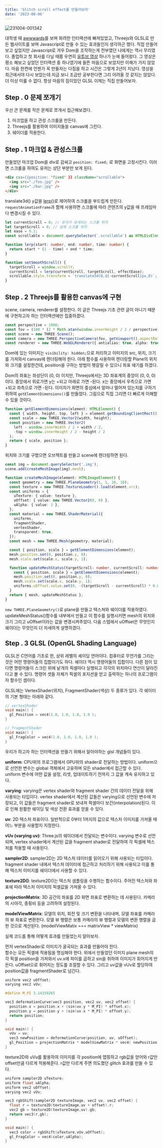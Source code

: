 ```yaml
---
title: 'Glitch scroll effect를 만들어보자'
date: '2023-08-06'
---
```


![231004-001342](/img/glitch-scroll/231004-001342.png)

대학생 때 [awwwards](https://www.awwwards.com/)를 보며 화려한 인터랙션에 빠져있었고, Threejs와 GLSL로 만든 웹사이트를 보며 Javascript로 만들 수 있는 효과들인지 생각하곤 했다. 직접 만들어보고 싶었지만 Javascript로 겨우 Dom을 조작하는게 전부였던 나에게는 역시 무리였다. 졸업하고 첫 회사를 다닐 때쯤 우연히 [유튜브 영상](https://www.youtube.com/watch?v=DdQn82X1G3I&list=WL&index=26) 하나가 눈에 들어왔다. 그 영상은 평소 해보고 싶었던 인터랙션 중 하나였기에 들뜬 마음으로 보았지만 이해가 가지 않았다. 마음 한켠에 언젠가 꼭 만들자는 다짐을 하고 시간은 그렇게 2년이 지났다. 영상을 최근에서야 다시 보았는데 지금 보니 조금만 공부한다면 그리 어려울 것 같지는 않았다. 더 이상 미룰 수 없다. 항상 마음의 짐이었던 GLSL 이제는 직접 만들어보자.

## Step . 0 문제 쪼개기

우선 큰 문제를 작은 문제로 쪼개서 접근해보겠다.

1. 마크업을 하고 관성 스크롤을 만든다.
2. Threejs를 활용하여 이미지들을 canvas에 그린다.
3. 쉐이더를 적용한다.

## Step . 1 마크업 & 관성스크롤

만들었던 마크업 Dom을 div로 감싸고 `position: fixed;` 로 화면을 고정시킨다. 이러면 스크롤을 하여도 유저는 상단 부분만 보게 된다.

```html
<div css={{position: 'fixed' }} className="scrollable">
  <img src="./foo.jpg" />
  <img src="./bar.jpg" />
</div>
```

translate3d() y값을 [lerp()](https://docs.unity3d.com/ScriptReference/Vector3.Lerp.html)로 제어하여 스크롤을 부드럽게 만든다. `requestAnimationFrame`과 함께 사용하면 스크롤에 따라 콘텐츠의 y값을 매 프레임마다 변경시킬 수 있다.

```ts
let currentScroll = 0; // 유저가 보게되는 스크롤 위치
let targetScroll = 0; // 실제 스크롤 위치
let ease = 0.1;
const scrollable = document.querySelector(`.scrollable`) as HTMLDivElement;

function lerp(start: number, end: number, time: number) {
  return start * (1 - time) + end * time;
}

function setSmoothScroll() {
  targetScroll = window.scrollY;
  currentScroll = lerp(currentScroll, targetScroll, effectEase);
  scrollable.style.transform = `translate3d(0,${-currentScroll}px,0)`;
}
```

## Step . 2 Threejs를 활용한 canvas에 구현

scene, camera, renderer를 설정한다. 이 글은 Threejs 기초 관련 글이 아니기 때문에 구현하고자 하는 인터랙션에만 집중하겠다.

```ts
const perspective = 1000;
const fov = (180 * (2 * Math.atan(window.innerHeight / 2 / perspective))) / Math.PI;
const scene = new THREE.Scene();
const camera = new THREE.PerspectiveCamera(fov, getViewport().aspectRatio, 1, 1000);
const renderer = new THREE.WebGLRenderer({ antialias: true, alpha: true });
```

Dom에 있는 이미지는 `visibility: hidden;`으로 처리하고 이미지의 src, 위치, 크기를 가져와서 canvas에 렌더링해야 한다. 아래 함수를 사용하여 렌더링할 Plane의 위치와 크기를 설정한건데, position을 구하는 방법이 헷갈릴 수 있으니 좌표 얘기를 하겠다.

Dom의 좌표는 좌상단이 (0, 0) 이지만, Threejs에서는 3D 좌표계의 중앙이 (0, 0, 0)이다. 중앙에서 위로가면 y는 +되고 아래로 가면 -된다. x는 중앙에서 우측으로 가면 +되고 좌측으로 가면 -된다. 이미지가 화면의 중심에서 얼마나 떨어져 있는지를 구하기 위하여 `getElementDimensions()`를 만들었다. 그림으로 직접 그리면 더 빠르게 이해할 수 있을 것이다.

```ts
function getElementDimensions(element: HTMLElement) {
  const { width, height, top, left } = element.getBoundingClientRect();
  const scale = new THREE.Vector2(width, height);
  const position = new THREE.Vector2(
    left - window.innerWidth / 2 + width / 2,
    -top + window.innerHeight / 2 - height / 2
  );
  return { scale, position };
}
```

위치와 크기를 구했으면 오브젝트를 만들고 scene에 렌더링하면 된다.

```ts
const img = document.querySelector('.img');
scene.add(createMeshImage(img).mesh);

function createMeshImage(element: HTMLImageElement) {
  const geometry = new THREE.PlaneGeometry(1, 1, 10, 10);
  const texture = new THREE.TextureLoader().load(element.src);
  const uniforms = {
    uTexture: { value: texture },
    uOffset: { value: new THREE.Vector2(0, 0) },
    uAlpha: { value: 1 },
  };
  const material = new THREE.ShaderMaterial({
    uniforms,
    fragmentShader,
    vertexShader,
    transparent: true,
  });
  const mesh = new THREE.Mesh(geometry, material);

  const { position, scale } = getElementDimensions(element);
  mesh.position.set(0, position.y, 0);
  mesh.scale.set(scale.x, scale.y, 1);

  function updateMeshStatus(targetScroll: number, currentScroll: number) {
    const { position, scale } = getElementDimensions(element);
    mesh.position.set(0, position.y, 0);
    mesh.scale.set(scale.x, scale.y, 1);
    uniforms.uOffset.value.set(0, -(targetScroll - currentScroll) * 0.0003);
  }
  return { mesh, updateMeshStatus };
}
```

`new THREE.PlaneGeometry()`로 plane을 만들고 텍스쳐와 쉐이더를 적용하였다. updateMeshStatus()함수를 내부에서 만들고 이 함수를 실행시키면 mesh의 위치와 크기 그리고 uOffset이라는 값을 변경시켜주었다. 다음 스텝에서 uOffset은 무엇인지 쉐이더는 무엇인지 더 자세하게 설명하겠다.

## Step . 3 GLSL (OpenGL Shading Language)

GLSL은 C언어를 기초로 한, 상위 레벨의 셰이딩 언어이다.
컴퓨터로 무언가를 그리는것은 어떤 명령어들의 집합이기도 하다. 쉐이더 역시 명령어들의 집합이다. 다른 점이 있다면 명령어들이 스크린 위에 낱개의 픽셀마다 실행되고 각각의 위치마다 연산이 달라진다고 볼 수 있다. 명령어 셋들 자체가 픽셀의 포지션을 받고 출력하는 하나의 프로그램이자 함수인 셈이다.

GLSL에는 VertexShader(위치), FragmentShader(색상) 두 종류가 있다. 각 쉐이터의 기본 형태는 아래와 같다.

```c
// vertexShader
void main() {
  gl_Position = vec4(1.0, 1.0, 1.0, 1.0 );
}
```

```c
// fragmentShader
void main() {
  gl_FragColor = vec4(1.0, 1.0, 1.0, 1.0 );
}
```

우리가 하고자 하는 인터랙션을 만들기 위해서 알아야하는 glsl 개념들이 있다.

**uniform**: CPU위의 프로그램에서 GPU위의 shader로 전달하는 방법이다.
uniform으로 선언한 변수는 global 객체에서 고유하며 모든 shader에서 접근할 수 있다. uniform 변수에 어떤 값을 설정, 리셋, 업데이트하기 전까지 그 값을 계속 유지하고 있다.

**varying**: varying은 vertex shader와 fragment shader 간의 데이터 전달을 위해 사용되는 타입이다. vertex shader에서 계산된 값들은 varying으로 선언된 변수에 저장되고, 이 값들은 fragment shader로 보내져 픽셀마다 보간(interpolation)된다. 이로 인해 원활한 쉐이딩 및 색상 전환 효과를 얻을 수 있다.

**uv**: 2D 텍스처 좌표이다. 일반적으로 0부터 1까지의 값으로 텍스처 이미지를 가져올 때 어느 부분을 사용할지 지정한다.

**vUv (varying uv)**: Three.js의 쉐이더에서 전달되는 변수이다. varying 변수로 선언되며, vertex shader에서 계산된 값을 fragment shader로 전달하여 각 픽셀에 텍스처를 적용할 때 사용된다.

**sampler2D**: sampler2D는 2D 텍스처 데이터를 읽어오기 위해 사용되는 타입이다. fragment shader 내에서 텍스처 데이터에 접근하고 처리하기 위해 사용되고 이를 통해 텍스처 이미지를 쉐이더에서 사용할 수 있다.

**texture2D()**: texture2D()는 텍스처 샘플링을 수행하는 함수이다. 주어진 텍스처와 좌표에 따라 텍스처 이미지의 픽셀값을 가져올 수 있다.

**projectionMatrix**: 3D 공간의 좌표를 2D 화면 좌표로 변환하는 데 사용된다. 카메라의 시야각, 종횡비 등을 고려하여 설정된다.

**modelViewMatrix**: 모델의 위치, 회전 및 크기 변환을 나타내며, 모델 좌표를 카메라의 뷰 좌표로 변환한다. 모델 뷰 행렬은 보통 카메라의 뷰 행렬과 모델의 변환 행렬을 곱한 것으로 계산된다. (modeilViewMatix === matrixView \* viewMatrix)

실제 코드를 통해 어떻게 효과를 만들었는지 알아보자.

먼저 vertexShader로 이미지가 굴곡되는 효과를 만들어야 한다.  
함수는 모든 픽셀에 적용됨을 명심해야 한다. 위에서 만들었던 이미지 plane mesh의 각 픽셀 position을 가져와서 uv.x에 파이를 곱하고 sin을 취하여 이미지가 휘어지게 만든다. uOffset으로 휘어지는 정도를 조절할 수 있다. 그리고 uv값을 vUv로 할당하여 position값을 fragmentShader로 넘긴다.

```c
uniform vec2 uOffset;
varying vec2 vUv;

#define M_PI 3.14159265

vec3 deformationCurve(vec3 position, vec2 uv, vec2 offset) {
  position.x = position.x + (sin(uv.y * M_PI) * offset.x);
  position.y = position.y + (sin(uv.x * M_PI) * offset.y);
  return position;
}

void main() {
  vUv = uv;
  vec3 newPosition = deformationCurve(position, uv, uOffset);
  gl_Position = projectionMatrix * modelViewMatrix * vec4( newPosition, 1.0 );
}
```

texture2D와 uVu를 활용하여 이미지를 각 position에 맵핑하고 rgb값을 얻어와 r값만 offset만큼 다르게 적용해준다. r값만 다르게 주면 의도했던 glitch 효과를 만들 수 있다.

```c
uniform sampler2D uTexture;
uniform float uAlpha;
uniform vec2 uOffset;
varying vec2 vUv;

vec3 rgbShift(sampler2D textureImage, vec2 uv, vec2 offset) {
  float r = texture2D(textureImage,uv + offset).r;
  vec2 gb = texture2D(textureImage,uv).gb;
  return vec3(r,gb);
}

void main() {
  vec3 color = rgbShift(uTexture,vUv,uOffset);
  gl_FragColor = vec4(color,uAlpha);
}
```
